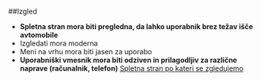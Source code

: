 ##Izgled
- **Spletna stran mora biti pregledna, da lahko uporabnik brez težav išče avtomobile**
- Izgledati mora moderna
- Meni na vrhu mora biti jasen za uporabo
- **Uporabniški vmesnik mora biti odziven in prilagodljiv za različne naprave (računalnik, telefon)**
[Spletna stran po kateri se zgledujemo](https://www.mobile.de/)
